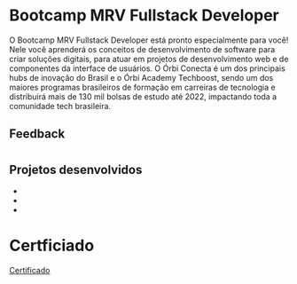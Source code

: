 # Bootcamp MRV Fullstack Developer

O Bootcamp MRV Fullstack Developer está pronto especialmente para você! Nele você aprenderá os conceitos de desenvolvimento de software para criar soluções digitais, para atuar em projetos de desenvolvimento web e de componentes da interface de usuários. O Órbi Conecta é um dos principais hubs de inovação do Brasil e o Órbi Academy Techboost, sendo um dos maiores programas brasileiros de formação em carreiras de tecnologia e distribuirá mais de 130 mil bolsas de estudo até 2022, impactando toda a comunidade tech brasileira.

## Feedback

#

## Projetos desenvolvidos

-
-
-

#

# Certficiado

[Certificado]()
